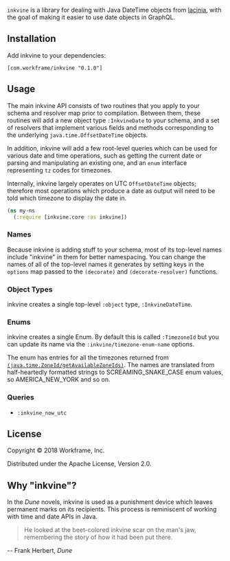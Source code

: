 `inkvine` is a library for dealing with Java DateTime objects from
[lacinia](https://github.com/walmartlabs/lacinia), with the goal of making it easier
to use date objects in GraphQL.

## Installation

Add inkvine to your dependencies:

`[com.workframe/inkvine "0.1.0"]`

## Usage

The main inkvine API consists of two routines that you apply to your schema and resolver
map prior to compilation. Between them, these routines will add a new object type
`:InkvineDate` to your schema, and a set of resolvers that implement various fields
and methods corresponding to the underlying `java.time.OffsetDateTime` objects.

In addition, inkvine will add a few root-level queries which can be used for various
date and time operations, such as getting the current date or parsing and
manipulating an existing one, and an `enum` interface representing `tz` codes
for timezones.

Internally, inkvine largely operates on UTC `OffsetDateTime` objects; therefore
most operations which produce a date as output will need to be told which
timezone to display the date in.

```clojure
(ns my-ns
  (:require [inkvine.core :as inkvine])

```

### Names

Because inkvine is adding stuff to your schema, most of its top-level names
include "inkvine" in them for better namespacing. You can change the names
of all of the top-level names it generates by setting keys in the `options`
map passed to the `(decorate)` and `(decorate-resolver)` functions.

### Object Types

inkvine creates a single top-level `:object` type, `:InkvineDateTime`.

### Enums

inkvine creates a single Enum. By default this is called `:TimezoneId` but
you can update its name via the `:inkvine/timezone-enum-name` options.

The enum has entries for all the timezones returned from
[`(java.time.ZoneId/getAvailableZoneIds)`](https://docs.oracle.com/javase/8/docs/api/java/time/ZoneId.html#getAvailableZoneIds--).
The names are translated from half-heartedly formatted strings to
SCREAMING_SNAKE_CASE enum values, so AMERICA_NEW_YORK and so on.

### Queries

* `:inkvine_now_utc`

## License

Copyright © 2018 Workframe, Inc.

Distributed under the Apache License, Version 2.0.

## Why "inkvine"?

In the _Dune_ novels, inkvine is used as a punishment device which leaves permanent
marks on its recipients. This process is reminiscent of working with time and date
APIs in Java.

> He looked at the beet-colored inkvine scar on the man's jaw, remembering the story
  of how it had been put there.

-- Frank Herbert, _Dune_
